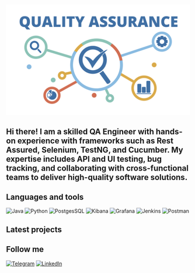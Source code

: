 [![Header](https://github.com/OleksandrTimofieiev/OleksandrTimofieiev/blob/main/assets/qa.png)](https://www.linkedin.com/in/oleksandr-timofieiev/)

## Hi there! I am a skilled QA Engineer with hands-on experience with frameworks such as Rest Assured, Selenium, TestNG, and Cucumber. My expertise includes API and UI testing, bug tracking, and collaborating with cross-functional teams to deliver high-quality software solutions.

## Languages and tools
![Java](https://img.shields.io/badge/-Java-090909?style=for-the-badge&logo=data:image/svg+xml;base64,PHN2ZyB4bWxucz0iaHR0cDovL3d3dy53My5vcmcvMjAwMC9zdmciIHdpZHRoPSIxMDAiIGhlaWdodD0iMTAwIj48cGF0aCBkPSJNNzUgMjBjLTYuNi0uNC0xMi4zIDMuNi0xMi4zIDkuMiAwIDQuMiAzLjMgNy4zIDcuNSA3LjMgMy4xIDAgNy4xLTMuMiA3LjUtNy40IDAtNS42LTUuMy05LjYtMTIuNCA5LjYiIGZpbGw9IiNGMjQyMjIiLz48L3N2Zz4=)
![Python](https://img.shields.io/badge/-Python-090909?style=for-the-badge&logo=python&logoColor=FF0000)
![PostgesSQL](https://img.shields.io/badge/-PostgesSQL-090909?style=for-the-badge&logo=postgresql&logoColor=FF0000)
![Kibana](https://img.shields.io/badge/-Kibana-090909?style=for-the-badge&logo=Kibana&logoColor=FF0000)
![Grafana](https://img.shields.io/badge/-Grafana-090909?style=for-the-badge&logo=Grafana&logoColor=FF0000)
![Jenkins](https://img.shields.io/badge/-Jenkins-090909?style=for-the-badge&logo=Jenkins&logoColor=FF0000)
![Postman](https://img.shields.io/badge/-Postman-090909?style=for-the-badge&logo=Postman&logoColor=FF0000)

## Latest projects

## Follow me
[![Telegram](https://img.shields.io/badge/-Telegram-090909?style=for-the-badge&logo=Telegram&logoColor=FF0000)](https://t.me/al9xxx)
[![LinkedIn](https://img.shields.io/badge/-LinkedIn-090909?style=for-the-badge&logo=inspire&logoColor=FF0000)](https://www.linkedin.com/in/oleksandr-timofieiev/)
